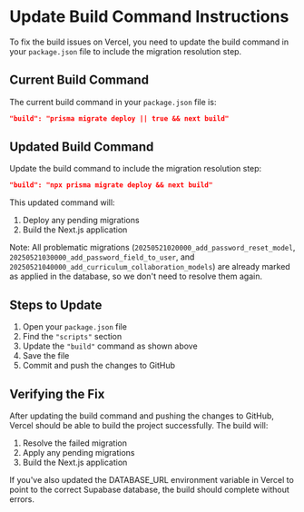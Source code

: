 # Update Build Command Instructions

To fix the build issues on Vercel, you need to update the build command in your `package.json` file to include the migration resolution step.

## Current Build Command

The current build command in your `package.json` file is:

```json
"build": "prisma migrate deploy || true && next build"
```

## Updated Build Command

Update the build command to include the migration resolution step:

```json
"build": "npx prisma migrate deploy && next build"
```

This updated command will:

1. Deploy any pending migrations
2. Build the Next.js application

Note: All problematic migrations (`20250521020000_add_password_reset_model`, `20250521030000_add_password_field_to_user`, and `20250521040000_add_curriculum_collaboration_models`) are already marked as applied in the database, so we don't need to resolve them again.

## Steps to Update

1. Open your `package.json` file
2. Find the `"scripts"` section
3. Update the `"build"` command as shown above
4. Save the file
5. Commit and push the changes to GitHub

## Verifying the Fix

After updating the build command and pushing the changes to GitHub, Vercel should be able to build the project successfully. The build will:

1. Resolve the failed migration
2. Apply any pending migrations
3. Build the Next.js application

If you've also updated the DATABASE_URL environment variable in Vercel to point to the correct Supabase database, the build should complete without errors.